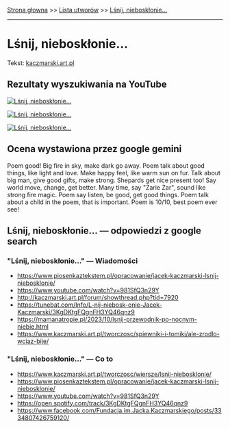 [Strona głowna](../index.md) >> [Lista utworów](../list.md) >> [Lśnij, nieboskłonie…](270.md)

---

# Lśnij, nieboskłonie…

Tekst: [kaczmarski.art.pl](https://www.kaczmarski.art.pl/tworczosc/wiersze/lsnij-niebosklonie/)

## Rezultaty wyszukiwania na YouTube

[![Lśnij, nieboskłonie…](http://img.youtube.com/vi/e4_6V-JhNCk/0.jpg)](https://www.youtube.com/watch?v=e4_6V-JhNCk "Jacek Kaczmarski - Lśnij, nieboskłonie - YouTube")

[![Lśnij, nieboskłonie…](http://img.youtube.com/vi/_rhGjoRTGXk/0.jpg)](https://www.youtube.com/watch?v=_rhGjoRTGXk "Lśnij, nieboskłonie - YouTube")

[![Lśnij, nieboskłonie…](http://img.youtube.com/vi/981SfQ3n29Y/0.jpg)](https://www.youtube.com/watch?v=981SfQ3n29Y "Jacek Kaczmarski, Zbigniew Łapiński - Lśnij, nieboskłonie…  Tekst - YouTube")

## Ocena wystawiona przez google gemini

Poem good! Big fire in sky, make dark go away. Poem talk about good things, like light and love. Make happy feel, like warm sun on fur. Talk about big man, give good gifts, make strong. Shepards get nice present too! Say world move, change, get better. Many time, say "Żarie Żar", sound like strong fire magic. Poem say listen, be good, get good things. Poem talk about a child in the poem, that is important. Poem is 10/10, best poem ever see!


## Lśnij, nieboskłonie… — odpowiedzi z google search

### "Lśnij, nieboskłonie…" — Wiadomości

 - <https://www.piosenkaztekstem.pl/opracowanie/jacek-kaczmarski-lsnij-niebosklonie/>
 - <https://www.youtube.com/watch?v=981SfQ3n29Y>
 - <http://kaczmarski.art.pl/forum/showthread.php?tid=7920>
 - <https://tunebat.com/Info/L-nij-niebosk-onie-Jacek-Kaczmarski/3KgDKtgFQgnFH3YQ46qnz9>
 - <https://mamanatropie.pl/2023/10/lsnij-przewodnik-po-nocnym-niebie.html>
 - <https://www.kaczmarski.art.pl/tworczosc/spiewniki-i-tomiki/ale-zrodlo-wciaz-bije/>

### "Lśnij, nieboskłonie…" — Co to

 - <https://www.kaczmarski.art.pl/tworczosc/wiersze/lsnij-niebosklonie/>
 - <https://www.piosenkaztekstem.pl/opracowanie/jacek-kaczmarski-lsnij-niebosklonie/>
 - <https://www.youtube.com/watch?v=981SfQ3n29Y>
 - <https://open.spotify.com/track/3KgDKtgFQgnFH3YQ46qnz9>
 - <https://www.facebook.com/Fundacja.im.Jacka.Kaczmarskiego/posts/3334807426759120/>

